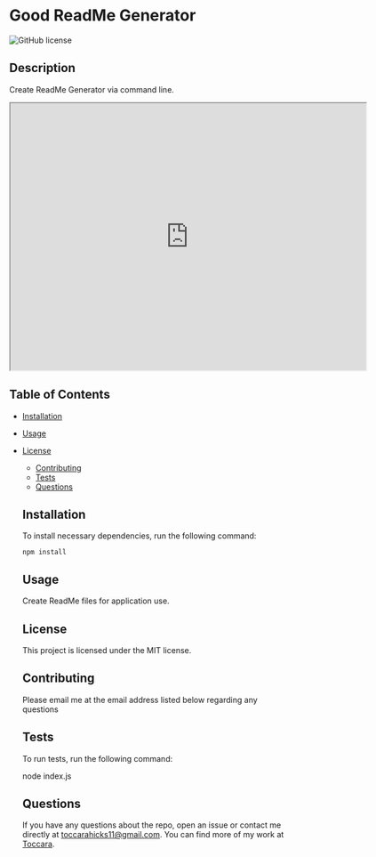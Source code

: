# Good ReadMe Generator

![GitHub license](https://img.shields.io/badge/license-MIT-blue.svg)

## Description

Create ReadMe Generator via command line.

<iframe src="https://drive.google.com/file/d/117tTAuJZPVFxu3eRUc1QG-gyXkhy0zMX/preview" width="640" height="480"></iframe>



## Table of Contents

* [Installation](#installation)
* [Usage](#usage)
* [License](#license)

  * [Contributing](#contributing)
  * [Tests](#tests)
  * [Questions](#questions)

  ## Installation

  To install necessary dependencies, run the following command:


  ```
  npm install
  ```
  ## Usage

  Create ReadMe files for application use.

  ## License

  This project is licensed under the MIT license.

  ## Contributing

  Please email me at the email address listed below regarding any questions

  ## Tests

  To run tests, run the following command:

  node index.js

  ## Questions

  If you have any questions about the repo, open an issue or contact me directly at toccarahicks11@gmail.com. You can find more of my work at [Toccara](https://github.com/Toccara/).
